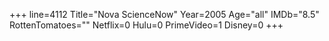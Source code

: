 +++
line=4112
Title="Nova ScienceNow"
Year=2005
Age="all"
IMDb="8.5"
RottenTomatoes=""
Netflix=0
Hulu=0
PrimeVideo=1
Disney=0
+++

